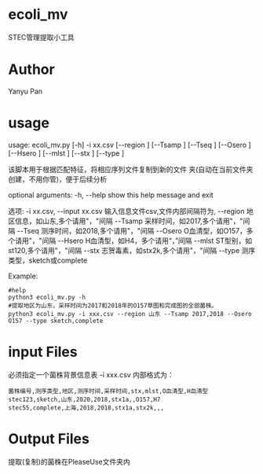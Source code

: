 # ecoli_mv
STEC管理提取小工具

# Author  
Yanyu Pan

# usage

usage: ecoli_mv.py [-h] -i xx.csv [--region ] [--Tsamp ] [--Tseq ] [--Osero ]
                   [--Hsero ] [--mlst ] [--stx ] [--type ]

该脚本用于根据匹配特征，将相应序列文件复制到新的文件
夹(自动在当前文件夹创建，不用你管)，便于后续分析

optional arguments:
  -h, --help            show this help message and exit

选项:
  -i xx.csv, --input xx.csv
                        输入信息文件csv,文件内部间隔符为,
  --region              地区信息，如山东,多个请用"，"间隔
  --Tsamp               采样时间，如2017,多个请用"，"间隔
  --Tseq                测序时间，如2018,多个请用"，"间隔
  --Osero               O血清型，如O157，多个请用"，"间隔
  --Hsero               H血清型，如H4，多个请用“，”间隔
  --mlst                ST型别，如st120,多个请用"，"间隔
  --stx                 志贺毒素，如stx2k,多个请用"，"间隔
  --type                测序类型，sketch或complete
 
Example:
```
#help
python3 ecoli_mv.py -h
#提取地区为山东，采样时间为2017和2018年的O157草图和完成图的全部菌株。
python3 ecoli_mv.py -i xxx.csv --region 山东 --Tsamp 2017,2018 --Osero O157 --type sketch,complete
```
# input Files

必须指定一个菌株背景信息表 -i xxx.csv
内部格式为：
```
菌株编号,测序类型,地区,测序时间,采样时间,stx,mlst,O血清型,H血清型
stec123,sketch,山东,2020,2018,stx1a,,O157,H7
stec55,complete,上海,2018,2018,stx1a,stx2k,,,
```
# Output Files  
提取(复制)的菌株在PleaseUse文件夹内


